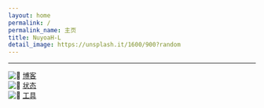 ```yaml
---
layout: home
permalink: /
permalink_name: 主页
title: NuyoaH-L
detail_image: https://unsplash.it/1600/900?random
---
```

<link rel="shortcut icon" href="http://q1.qlogo.cn/g?b=qq&nk=1634297622&s=32">
<script src="https://v1.hitokoto.cn/?encode=js&select=%23hitokoto" defer></script>
<script>
  var _hmt = _hmt || [];
  (function() {
    var hm = document.createElement("script");
    hm.src = "https://hm.baidu.com/hm.js?74ad0ce7195884b1175861953f436113";
    var s = document.getElementsByTagName("script")[0]; 
    s.parentNode.insertBefore(hm, s);
  })();
</script>
<div id="hitokoto"><script>hitokoto()</script></div>
<hr>
<div class="link-chip">
 <img alt="🌚" src="http://q1.qlogo.cn/g?b=qq&nk=1634297622&s=640" class="link-chip-icon">
 <a title="🌚" target="_blank" class="link-chip-title" href="https://blog.nuyoah-l.ml/">博客</a>
</div>
<div class="link-chip">
 <img alt="🌚" src="https://status.nuyoah-l.ml/favicon.ico" class="link-chip-icon">
 <a title="🌚" target="_blank" class="link-chip-title" href="https://status.nuyoah-l.ml/">状态</a>
</div>
<div class="link-chip">
 <img alt="🌚" src="https://tools.nuyoah-l.ml/favicon.ico" class="link-chip-icon">
 <a title="🌚" target="_blank" class="link-chip-title" href="https://tools.nuyoah-l.ml/">工具</a>
</div>
